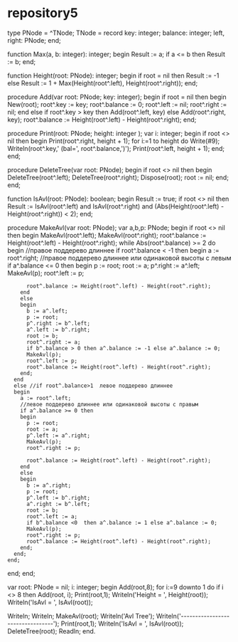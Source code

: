 # repository5

type
  PNode = ^TNode;
  TNode = record
    key: integer;
    balance: integer;
    left, right: PNode;
  end;

function Max(a, b: integer): integer;
begin
  Result := a;
  if a <= b then Result := b;
end;

function Height(root: PNode): integer;
begin
  if root = nil then
    Result := -1
  else
    Result := 1 + Max(Height(root^.left), Height(root^.right));
end;

procedure Add(var root: PNode; key: integer);
begin
  if root = nil then
  begin
    New(root);
    root^.key := key;
    root^.balance := 0;
    root^.left := nil;
    root^.right := nil;
  end
  else
  if root^.key > key then
    Add(root^.left, key)
  else 
    Add(root^.right, key);
    root^.balance := Height(root^.left) - Height(root^.right);
end;

procedure Print(root: PNode; height: integer );
var i: integer;
begin
  if root <> nil then
  begin
     Print(root^.right, height + 1);
     for i:=1 to height do Write(#9);
     Writeln(root^.key,' (bal=', root^.balance,')');
     Print(root^.left, height + 1);
  end;
end;

procedure DeleteTree(var root: PNode);
begin
  if root <> nil then
  begin
    DeleteTree(root^.left);
    DeleteTree(root^.right);
    Dispose(root);
    root := nil;
  end;
end;

function IsAvl(root: PNode): boolean;
begin
  Result := true;
  if root <> nil then
    Result := IsAvl(root^.left) and IsAvl(root^.right)
      and (Abs(Height(root^.left) - Height(root^.right)) < 2);
end;

procedure MakeAvl(var root: PNode);
var a,b,p: PNode;
begin
  if root <> nil then
  begin
    MakeAvl(root^.left);
    MakeAvl(root^.right);
    root^.balance := Height(root^.left) - Height(root^.right);
    while Abs(root^.balance) >= 2 do
    begin
      //правое поддерево длиннее
      if root^.balance < -1 then
      begin
        a := root^.right;
        //правое поддерево длиннее или одинаковой высоты с левым
        if a^.balance <= 0 then
        begin
          p := root;
          root := a;
          p^.right := a^.left;
          MakeAvl(p);
          root^.left := p;
          
          root^.balance := Height(root^.left) - Height(root^.right);
        end
        else
        begin
          b := a^.left;
          p := root;
          p^.right := b^.left;
          a^.left := b^.right;
          root := b;
          root^.right := a;
          if b^.balance > 0 then a^.balance := -1 else a^.balance := 0;
          MakeAvl(p);
          root^.left := p;
          root^.balance := Height(root^.left) - Height(root^.right);
        end;
      end
      else //if root^.balance>1  левое поддерево длиннее
      begin
        a := root^.left;
        //левое поддерево длиннее или одинаковой высоты с правым
        if a^.balance >= 0 then
        begin
          p := root;
          root := a;
          p^.left := a^.right;
          MakeAvl(p);
          root^.right := p;
          
          root^.balance := Height(root^.left) - Height(root^.right);
        end
        else
        begin
          b := a^.right;
          p := root;
          p^.left := b^.right;
          a^.right := b^.left;
          root := b;
          root^.left := a;
          if b^.balance <0  then a^.balance := 1 else a^.balance := 0;
          MakeAvl(p);
          root^.right := p;
          root^.balance := Height(root^.left) - Height(root^.right);
        end;
      end;
    end;
  end;
end;


var
  root: PNode = nil;
  i: integer;
begin
  Add(root,8);
  for i:=9 downto 1 do
    if i <> 8 then
      Add(root, i);
  Print(root,1);
  Writeln('Height = ', Height(root));
  Writeln('IsAvl = ', IsAvl(root));

  Writeln;
  Writeln;
  MakeAvl(root);
  Writeln('Avl Tree');
  Writeln('---------------------------------');
  Print(root,1);
  Writeln('IsAvl = ', IsAvl(root));
  DeleteTree(root);
  Readln;
end.
